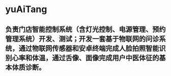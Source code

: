# yuAiTang
## 负责门店智能控制系统（含灯光控制、电源管理、预约管理系统）开发、测试；开发一套基于物联网的问诊系统，通过物联网传感器和安卓终端完成人脸拍照智能识别心率和体温，通过舌像、面像完成用户中医体征的基本体质诊断。
